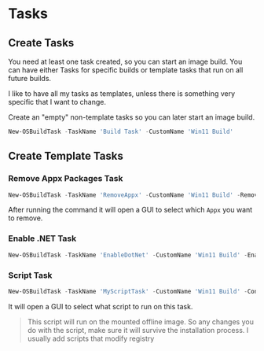 # Tasks

## Create Tasks

You need at least one task created, so you can start an image build.
You can have either Tasks for specific builds or template tasks that run on all future builds.

I like to have all my tasks as templates, unless there is something very specific that I want to change.

Create an "empty" non-template tasks so you can later start an image build.

```powershell
New-OSBuildTask -TaskName 'Build Task' -CustomName 'Win11 Build'
```

## Create Template Tasks

### Remove Appx Packages Task

```powershell
New-OSBuildTask -TaskName 'RemoveAppx' -CustomName 'Win11 Build' -RemoveAppx -SaveAs Template
```

After running the command it will open a GUI to select which `Appx` you want to remove.

### Enable .NET Task

```powershell
New-OSBuildTask -TaskName 'EnableDotNet' -CustomName 'Win11 Build' -EnableNetFX3 -SaveAs Template
```

### Script Task

```powershell
New-OSBuildTask -TaskName 'MyScriptTask' -CustomName 'Win11 Build' -ContentScripts -SaveAs Template
```

It will open a GUI to select what script to run on this task.

> This script will run on the mounted offline image. So any changes you do with the script, make sure
> it will survive the installation process. I usually add scripts that modify registry
